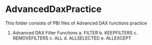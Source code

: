# AdvancedDaxPractice
This folder consists of PBI files of Advanced DAX functions practice

1. Advanced DAX Filter Functions
   a. FILTER
   b. KEEPFILTERS
   c. REMOVEFILTERS
   c. ALL
   d. ALLSELECTED
   e. ALLEXCEPT


